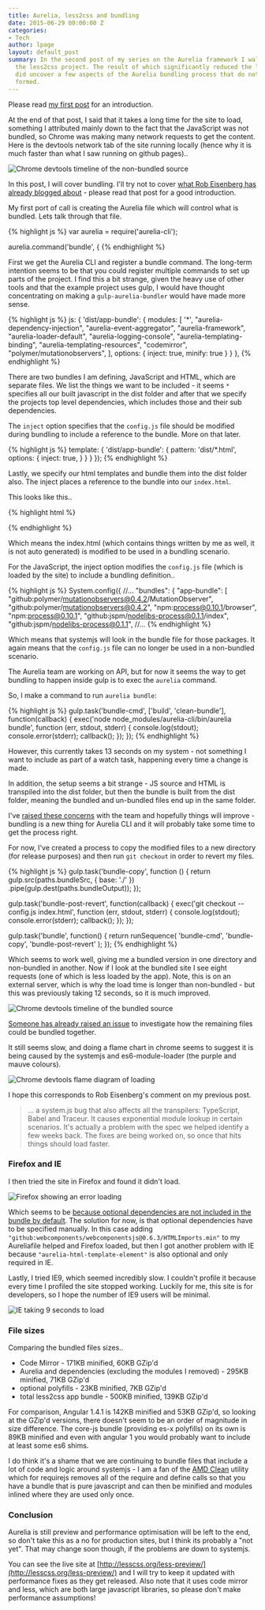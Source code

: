 ```yaml
---
title: Aurelia, less2css and bundling
date: 2015-06-29 00:00:00 Z
categories:
- Tech
author: lpage
layout: default_post
summary: In the second post of my series on the Aurelia framework I walkthrough bundling
  the less2css project. The result of which significantly reduced the load time, but
  did uncover a few aspects of the Aurelia bundling process that do not yet feel fully
  formed.
---
```


Please read [my first post](http://blog.scottlogic.com/2015/06/19/aurelia-part-one.html) for an introduction.

At the end of that post, I said that it takes a long time for the site to load, something I attributed mainly down to the fact that the JavaScript was not bundled, so Chrome was making many network requests to get the content. Here is the devtools network tab of the site running locally (hence why it is much faster than what I saw running on github pages)..

<img src="{{ site.baseurl }}/lpage/assets/aurelia-two/unbundled.png" alt="Chrome devtools timeline of the non-bundled source" />

In this post, I will cover bundling. I'll try not to cover [what Rob Eisenberg has already blogged about](http://blog.durandal.io/2015/06/23/bundling-an-aurelia-application/) - please read that post for a good introduction.

My first port of call is creating the Aurelia file which will control what is bundled. Lets talk through that file.

{% highlight js %}
var aurelia = require('aurelia-cli');

aurelia.command('bundle', {
{% endhighlight %}

First we get the Aurelia CLI and register a bundle command. The long-term intention seems to be that you could register multiple commands to set up parts of the project. I find this a bit strange, given the heavy use of other tools and
that the example project uses gulp, I would have thought concentrating on making a `gulp-aurelia-bundler` would have made more sense.

{% highlight js %}
  js: {
    'dist/app-bundle': {
      modules: [
        '*',
        "aurelia-dependency-injection",
        "aurelia-event-aggregator",
        "aurelia-framework",
        "aurelia-loader-default",
        "aurelia-logging-console",
        "aurelia-templating-binding",
        "aurelia-templating-resources",
        "codemirror",
        "polymer/mutationobservers",
      ],
      options: {
        inject: true,
        minify: true
      }
    }
  },
{% endhighlight %}

There are two bundles I am defining, JavaScript and HTML, which are separate files.
We list the things we want to be included - it seems `*` specifies all our built javascript in the dist folder
and after that we specify the projects top level dependencies, which includes those and their sub dependencies.

The `inject` option specifies that the `config.js` file should be modified during bundling to include a reference to the bundle. More on that later.

{% highlight js %}
  template: {
    'dist/app-bundle': {
      pattern: 'dist/*.html',
      options: {
        inject: true,
      }
    }
  }
});
{% endhighlight %}

Lastly, we specify our html templates and bundle them into the dist folder also. The inject places a reference to the bundle into our `index.html`.

This looks like this..

{% highlight html %}
<link aurelia-view-bundle="" rel="import" href="./dist/app-bundle.html"></body></html>
{% endhighlight %}

Which means the index.html (which contains things written by me as well, it is not auto generated) is modified to be used in a bundling scenario.

For the JavaScript, the inject option modifies the `config.js` file (which is loaded by the site) to include a bundling definition..

{% highlight js %}
System.config({
//...
  "bundles": {
    "app-bundle": [
      "github:polymer/mutationobservers@0.4.2/MutationObserver",
      "github:polymer/mutationobservers@0.4.2",
      "npm:process@0.10.1/browser",
      "npm:process@0.10.1",
      "github:jspm/nodelibs-process@0.1.1/index",
      "github:jspm/nodelibs-process@0.1.1",
      //...
{% endhighlight %}

Which means that systemjs will look in the bundle file for those packages. It again means that the `config.js` file can no longer be used in a non-bundled scenario.

The Aurelia team are working on API, but for now it seems the way to get bundling to happen inside gulp is to exec the `aurelia` command.

So, I make a command to run `aurelia bundle`:

{% highlight js %}
gulp.task('bundle-cmd', ['build', 'clean-bundle'], function(callback) {
  exec('node node_modules/aurelia-cli/bin/aurelia bundle', function (err, stdout, stderr) {
    console.log(stdout);
    console.error(stderr);
    callback();
  });
});
{% endhighlight %}

However, this currently takes 13 seconds on my system - not something I want to include as part of a watch task, happening every time a change is made.

In addition, the setup seems a bit strange - JS source and HTML is transpiled into the dist folder, but then the bundle is built from the dist folder, meaning the bundled and un-bundled files end up in the same folder.

I've [raised these concerns](https://github.com/aurelia/skeleton-navigation/pull/108#issuecomment-114781861) with the team and hopefully things will improve - bundling is a new thing for Aurelia CLI and it will probably take some time to get the process right.

For now, I've created a process to copy the modified files to a new directory (for release purposes) and then run `git checkout` in order to revert my files.

{% highlight js %}
gulp.task('bundle-copy', function () {
  return gulp.src(paths.bundleSrc, { base: './' })
    .pipe(gulp.dest(paths.bundleOutput));
});

gulp.task('bundle-post-revert', function(callback) {
  exec('git checkout -- config.js index.html', function (err, stdout, stderr) {
    console.log(stdout);
    console.error(stderr);
    callback();
  });
});

gulp.task('bundle', function() {
  return runSequence(
    'bundle-cmd',
    'bundle-copy',
    'bundle-post-revert'
  );
});
{% endhighlight %}

Which seems to work well, giving me a bundled version in one directory and non-bundled in another. Now if I look at the bundled site I see eight requests (one of which is less loaded by the app). Note, this is on an external server, which is why the load time is longer than non-bundled - but this was previously taking 12 seconds, so it is much improved.

<img src="{{ site.baseurl }}/lpage/assets/aurelia-two/bundled.png" alt="Chrome devtools timeline of the bundled source" />

[Someone has already raised an issue](https://github.com/aurelia/cli/issues/114) to investigate how the remaining files could be bundled together.

It still seems slow, and doing a flame chart in chrome seems to suggest it is being caused by the systemjs and es6-module-loader (the purple and mauve colours).

<img src="{{ site.baseurl }}/lpage/assets/aurelia-two/chrome-flame.png" alt="Chrome devtools flame diagram of loading" />

I hope this corresponds to Rob Eisenberg's comment on my previous post.

 > ... a system.js bug that also affects all the transpilers: TypeScript, Babel and Traceur. It causes exponential module lookup in certain scenarios. It's actually a problem with the spec we helped identify a few weeks back. The fixes are being worked on, so once that hits things should load faster.

### Firefox and IE

I then tried the site in Firefox and found it didn't load.

<img src="{{ site.baseurl }}/lpage/assets/aurelia-two/mozilla-error.png" alt="Firefox showing an error loading" />

Which seems to be [because optional dependencies are not included in the bundle by default](https://github.com/aurelia/cli/issues/115). The solution for now, is that optional dependencies have to be specified manually. In this case adding `"github:webcomponents/webcomponentsjs@0.6.3/HTMLImports.min"` to my Aureliafile helped and Firefox loaded, but then I got another problem with IE because `"aurelia-html-template-element"` is also optional and only required in IE.

Lastly, I tried IE9, which seemed incredibly slow. I couldn't profile it because every time I profiled the site stopped working. Luckily for me, this site is for developers, so I hope the number of IE9 users will be minimal.

<img src="{{ site.baseurl }}/lpage/assets/aurelia-two/ie9.png" alt="IE taking 9 seconds to load" />

### File sizes

Comparing the bundled files sizes..

- Code Mirror - 171KB minified, 60KB GZip'd
- Aurelia and dependencies (excluding the modules I removed) - 295KB minified, 71KB GZip'd
- optional polyfills - 23KB minified, 7KB GZip'd
- total less2css app bundle - 500KB minified, 139KB GZip'd

For comparison, Angular 1.4.1 is 142KB minified and 53KB GZip'd, so looking at the GZip'd versions, there doesn't seem to be an order of magnitude in size difference. The core-js bundle (providing es-x polyfills) on its own is 89KB minified and even with angular 1 you would probably want to include at least some es6 shims.

I do think it's a shame that we are continuing to bundle files that include a lot of code and logic around systemjs - I am a fan of the [AMD Clean](https://github.com/gfranko/amdclean) utility which for requirejs removes all of the require and define calls so that you have a bundle that is pure javascript and can then be minified and modules inlined where they are used only once.

### Conclusion

Aurelia is still preview and performance optimisation will be left to the end, so don't take this as a no for production sites, but I think its probably a "not yet". That may change soon though, if the problems are down to systemjs.

You can see the live site at [http://lesscss.org/less-preview/](http://lesscss.org/less-preview/) and I will try to keep it updated with performance fixes as they get released. Also note that it uses code mirror and less, which are both large javascript libraries, so please don't make performance assumptions!























